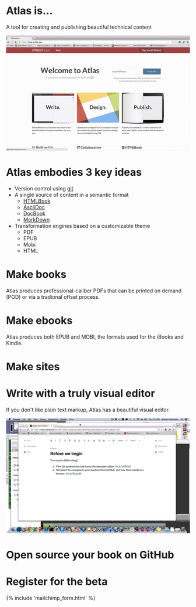 # Atlas is...

A tool for creating and publishing beautiful technical content

![images/system_intro_optimized.gif](images/system_intro.gif)

# Atlas embodies 3 key ideas
* Version control using [git](http://git-scm.com/)
* A single source of content in a semantic format
  * [HTMLBook](https://github.com/oreillymedia/htmlbook)
  * [AsciiDoc](http://www.methods.co.nz/asciidoc/)
  * [DocBook](http://www.docbook.org/)
  * [MarkDown](http://daringfireball.net/projects/markdown/)
* Transformation engines based on a customizable theme
  * PDF
  * EPUB 
  * Mobi
  * HTML

# Make books

Atlas produces professional-caliber PDFs that can be printed on demand (POD) or via a tradional offset process.

# Make ebooks

Atlas produces both EPUB and MOBI, the formats used for the iBooks and Kindle.

# Make sites



# Write with a truly visual editor

If you don't like plain text markup, Atlas has a beautiful visual editor.

![insert_image_optimized.gif](insert_image_optimized.gif)

# Open source your book on GitHub

# Register for the beta

{% include 'mailchimp_form.html' %}


